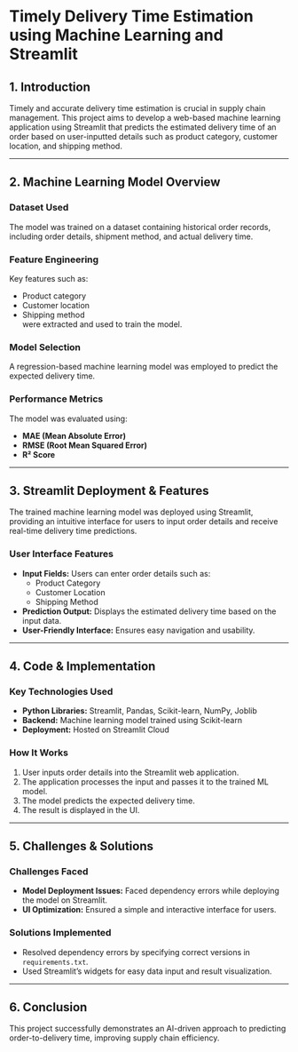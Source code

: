 # Timely Delivery Time Estimation using Machine Learning and Streamlit

## 1. Introduction
Timely and accurate delivery time estimation is crucial in supply chain management. This project aims to develop a web-based machine learning application using Streamlit that predicts the estimated delivery time of an order based on user-inputted details such as product category, customer location, and shipping method.

---

## 2. Machine Learning Model Overview
### Dataset Used
The model was trained on a dataset containing historical order records, including order details, shipment method, and actual delivery time.

### Feature Engineering
Key features such as:
- Product category
- Customer location
- Shipping method  
were extracted and used to train the model.

### Model Selection
A regression-based machine learning model was employed to predict the expected delivery time.

### Performance Metrics
The model was evaluated using:
- **MAE (Mean Absolute Error)**
- **RMSE (Root Mean Squared Error)**
- **R² Score**

---

## 3. Streamlit Deployment & Features
The trained machine learning model was deployed using Streamlit, providing an intuitive interface for users to input order details and receive real-time delivery time predictions.

### User Interface Features
- **Input Fields:** Users can enter order details such as:
    - Product Category
    - Customer Location
    - Shipping Method
- **Prediction Output:** Displays the estimated delivery time based on the input data.
- **User-Friendly Interface:** Ensures easy navigation and usability.

---

## 4. Code & Implementation
### Key Technologies Used
- **Python Libraries:** Streamlit, Pandas, Scikit-learn, NumPy, Joblib
- **Backend:** Machine learning model trained using Scikit-learn
- **Deployment:** Hosted on Streamlit Cloud

### How It Works
1. User inputs order details into the Streamlit web application.
2. The application processes the input and passes it to the trained ML model.
3. The model predicts the expected delivery time.
4. The result is displayed in the UI.

---

## 5. Challenges & Solutions
### Challenges Faced
- **Model Deployment Issues:** Faced dependency errors while deploying the model on Streamlit.
- **UI Optimization:** Ensured a simple and interactive interface for users.

### Solutions Implemented
- Resolved dependency errors by specifying correct versions in `requirements.txt`.
- Used Streamlit’s widgets for easy data input and result visualization.

---

## 6. Conclusion
This project successfully demonstrates an AI-driven approach to predicting order-to-delivery time, improving supply chain efficiency.
